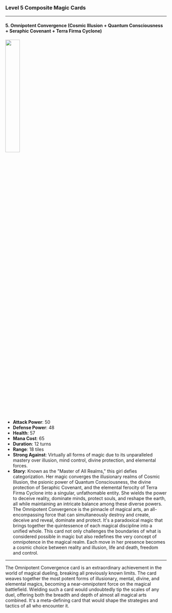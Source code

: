 ### Level 5 Composite Magic Cards

---

#### 5. Omnipotent Convergence (Cosmic Illusion + Quantum Consciousness + Seraphic Covenant + Terra Firma Cyclone)
  <img src="./Harbinger of the Cosmos.png" width="30%"></img>

- **Attack Power**: 50
- **Defense Power**: 48
- **Health**: 57
- **Mana Cost**: 65
- **Duration**: 12 turns
- **Range**: 18 tiles
- **Strong Against**: Virtually all forms of magic due to its unparalleled mastery over illusion, mind control, divine protection, and elemental forces.
- **Story**: Known as the "Master of All Realms," this girl defies categorization. Her magic converges the illusionary realms of Cosmic Illusion, the psionic power of Quantum Consciousness, the divine protection of Seraphic Covenant, and the elemental ferocity of Terra Firma Cyclone into a singular, unfathomable entity. She wields the power to deceive reality, dominate minds, protect souls, and reshape the earth, all while maintaining an intricate balance among these diverse powers. The Omnipotent Convergence is the pinnacle of magical arts, an all-encompassing force that can simultaneously destroy and create, deceive and reveal, dominate and protect. It's a paradoxical magic that brings together the quintessence of each magical discipline into a unified whole. This card not only challenges the boundaries of what is considered possible in magic but also redefines the very concept of omnipotence in the magical realm. Each move in her presence becomes a cosmic choice between reality and illusion, life and death, freedom and control.

---

The Omnipotent Convergence card is an extraordinary achievement in the world of magical dueling, breaking all previously known limits. The card weaves together the most potent forms of illusionary, mental, divine, and elemental magics, becoming a near-omnipotent force on the magical battlefield. Wielding such a card would undoubtedly tip the scales of any duel, offering both the breadth and depth of almost all magical arts combined. It's a meta-defining card that would shape the strategies and tactics of all who encounter it.